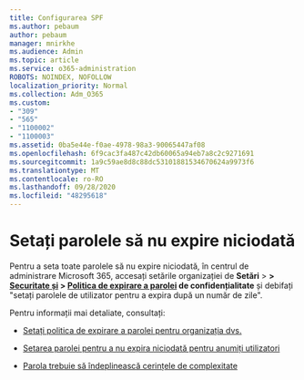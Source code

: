 ```yaml
---
title: Configurarea SPF
ms.author: pebaum
author: pebaum
manager: mnirkhe
ms.audience: Admin
ms.topic: article
ms.service: o365-administration
ROBOTS: NOINDEX, NOFOLLOW
localization_priority: Normal
ms.collection: Adm_O365
ms.custom:
- "309"
- "565"
- "1100002"
- "1100003"
ms.assetid: 0ba5e44e-f0ae-4978-98a3-90065447af08
ms.openlocfilehash: 6f9cac3fa487c42db60065a94eb7a8c2c9271691
ms.sourcegitcommit: 1a9c59ae8d8c88dc53101881534670624a9973f6
ms.translationtype: MT
ms.contentlocale: ro-RO
ms.lasthandoff: 09/28/2020
ms.locfileid: "48295618"
---
```

# <a name="set-passwords-to-never-expire"></a>Setați parolele să nu expire niciodată

Pentru a seta toate parolele să nu expire niciodată, în centrul de administrare Microsoft 365, accesați setările organizației de **Setări**  >  **> [Securitate și](https://portal.office.com/adminportal/home#/settings/security)  >  [Politica de expirare a parolei](https://portal.microsoft.com/Adminportal/Home#/Settings/SecurityPrivacy/:/Settings/L1/PasswordPolicy) de confidențialitate** și debifați "setați parolele de utilizator pentru a expira după un număr de zile".
  
Pentru informații mai detaliate, consultați:

- [Setați politica de expirare a parolei pentru organizația dvs.](https://docs.microsoft.com/microsoft-365/admin/manage/set-password-expiration-policy)
  
- [Setarea parolei pentru a nu expira niciodată pentru anumiți utilizatori](https://docs.microsoft.com/microsoft-365/admin/add-users/set-password-to-never-expire)

- [Parola trebuie să îndeplinească cerințele de complexitate](https://docs.microsoft.com/windows/security/threat-protection/security-policy-settings/password-must-meet-complexity-requirements)
  